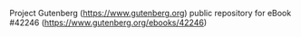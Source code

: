 Project Gutenberg (https://www.gutenberg.org) public repository for eBook #42246 (https://www.gutenberg.org/ebooks/42246)
